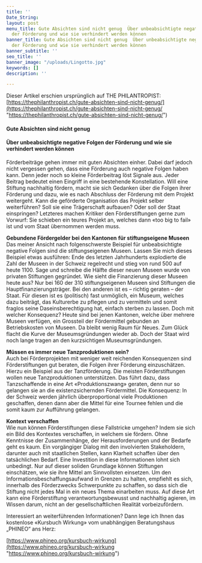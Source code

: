 ```yaml
---
title: ''
Date_String: 
layout: post
menu_title: Gute Absichten sind nicht genug  Über unbeabsichtigte negative Folgen
  der Förderung und wie sie verhindert werden können
banner_title: Gute Absichten sind nicht genug  Über unbeabsichtigte negative Folgen
  der Förderung und wie sie verhindert werden können
banner_subtitle: ''
seo_title: ''
banner_image: "/uploads/Lingotto.jpg"
keywords: []
description: ''

---
```

Dieser Artikel erschien ursprünglich auf THE PHILANTROPIST: [https://thephilanthropist.ch/gute-absichten-sind-nicht-genug/](https://thephilanthropist.ch/gute-absichten-sind-nicht-genug/ "https://thephilanthropist.ch/gute-absichten-sind-nicht-genug/")

#### **Gute Absichten sind nicht genug**

#### **Über unbeabsichtigte negative Folgen der Förderung und wie sie verhindert werden können**

Förderbeiträge gehen immer mit guten Absichten einher. Dabei darf jedoch nicht vergessen gehen, dass eine Förderung auch negative Folgen haben kann. Denn jeder noch so kleine Förderbeitrag löst Signale aus. Jeder Beitrag bedeutet einen Eingriff in eine bestehende Konstellation. Will eine Stiftung nachhaltig fördern, macht sie sich Gedanken über die Folgen ihrer Förderung und dazu, wie es nach Abschluss der Förderung mit dem Projekt weitergeht. Kann die geförderte Organisation das Projekt selber weiterführen? Soll sie eine Trägerschaft aufbauen? Oder soll der Staat einspringen? Letzteres machen Kritiker den Förderstiftungen gerne zum Vorwurf: Sie schieben ein teures Projekt an, welches dann «too big to fail» ist und vom Staat übernommen werden muss.

**Gebundene Fördergelder bei den Kantonen** **für stiftungseigene Museen**  
Das meiner Ansicht nach folgenschwerste Beispiel für unbeabsichtigte negative Folgen sind die stiftungseigenen Museen. Lassen Sie mich dieses Beispiel etwas ausführen: Ende des letzten Jahrhunderts explodierte die Zahl der Museen in der Schweiz regelrecht und stieg von rund 500 auf heute 1100. Sage und schreibe die Hälfte dieser neuen Museen wurde von privaten Stiftungen gegründet. Wie sieht die Finanzierung dieser Museen heute aus? Nur bei 160 der 310 stiftungseigenen Museen sind Stiftungen die Hauptfinanzierungsträger. Bei den anderen ist es – richtig geraten – der Staat. Für diesen ist es (politisch) fast unmöglich, ein Museum, welches dazu beiträgt, das Kulturerbe zu pflegen und zu vermitteln und somit fraglos seine Daseinsberechtigung hat, einfach sterben zu lassen. Doch mit welcher Konsequenz? Heute sind bei jenen Kantonen, welche über mehrere Museen verfügen, ein Grossteil der Fördermittel gebunden an Betriebskosten von Museen. Da bleibt wenig Raum für Neues. Zum Glück flacht die Kurve der Museumsgründungen wieder ab. Doch der Staat wird noch lange tragen an den kurzsichtigen Museumsgründungen.

**Müssen es immer neue Tanzproduktionen sein?**  
Auch bei Förderprojekten mit weniger weit reichenden Konsequenzen sind Förderstiftungen gut beraten, die Folgen ihrer Förderung einzuschätzen. Hierzu ein Beispiel aus der Tanzförderung. Die meisten Förderstiftungen wollen neue Tanzproduktionen unterstützen. Das führt dazu, dass Tanzschaffende in eine Art «Produktionszwang» geraten, denn nur so gelangen sie an die existenzsichernden Fördermittel. Die Konsequenz: In der Schweiz werden jährlich überproportional viele Produktionen geschaffen, denen dann aber die Mittel für eine Tournee fehlen und die somit kaum zur Aufführung gelangen.

**Kontext verschaffen**  
Wie nun können Förderstiftungen diese Fallstricke umgehen? Indem sie sich ein Bild des Kontextes verschaffen, in welchem sie fördern. Ohne Kenntnisse der Zusammenhänge, der Herausforderungen und der Bedarfe geht es kaum. Ein vorgängiger Dialog mit den involvierten Stakeholdern, darunter auch mit staatlichen Stellen, kann Klarheit schaffen über den tatsächlichen Bedarf. Eine Investition in diese Informationen lohnt sich unbedingt. Nur auf dieser soliden Grundlage können Stiftungen einschätzen, wie sie ihre Mittel am Sinnvollsten einsetzen. Um den Informationsbeschaffungsaufwand in Grenzen zu halten, empfiehlt es sich, innerhalb des Förderzwecks Schwerpunkte zu schaffen, so dass sich die Stiftung nicht jedes Mal in ein neues Thema einarbeiten muss. Auf diese Art kann eine Förderstiftung verantwortungsbewusst und nachhaltig agieren, im Wissen darum, nicht an der gesellschaftlichen Realität vorbeizufördern.

Interessiert an weiterführenden Informationen? Dann lege ich Ihnen das kostenlose «Kursbuch Wirkung» vom unabhängigen Beratungshaus „PHINEO“ ans Herz:

[https://www.phineo.org/kursbuch-wirkung](https://www.phineo.org/kursbuch-wirkung "https://www.phineo.org/kursbuch-wirkung")